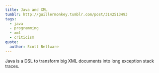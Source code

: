 ```yaml
---
title: Java and XML
tumblr: http://guillermonkey.tumblr.com/post/3142513493
tags:
  - java
  - programming
  - xml
  - criticism
quote:
  author: Scott Bellware
---
```


Java is a DSL to transform big XML documents into long exception stack traces.
